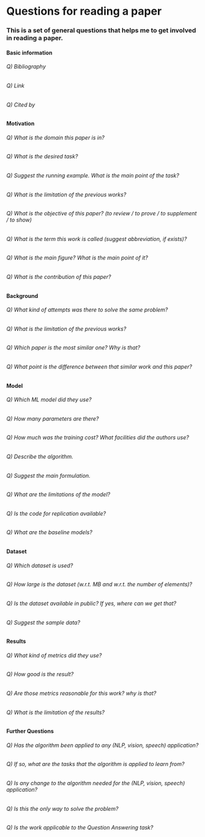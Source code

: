 # Questions for reading a paper
### This is a set of general questions that helps me to get involved in reading a paper.



#### Basic information
###### Q) Bibliography
###### Q) Link
###### Q) Cited by

#### Motivation
###### Q) What is the domain this paper is in?
###### Q) What is the desired task?
###### Q) Suggest the running example. What is the main point of the task?
###### Q) What is the limitation of the previous works?
###### Q) What is the objective of this paper? (to review / to prove / to supplement / to show)
###### Q) What is the term this work is called (suggest abbreviation, if exists)?
###### Q) What is the main figure? What is the main point of it?
###### Q) What is the contribution of this paper?

#### Background
###### Q) What kind of attempts was there to solve the same problem?
###### Q) What is the limitation of the previous works?
###### Q) Which paper is the most similar one? Why is that?
###### Q) What point is the difference between that similar work and this paper?

#### Model
###### Q) Which ML model did they use?
###### Q) How many parameters are there?
###### Q) How much was the training cost? What facilities did the authors use?
###### Q) Describe the algorithm.
###### Q) Suggest the main formulation.
###### Q) What are the limitations of the model?
###### Q) Is the code for replication available?
###### Q) What are the baseline models?

#### Dataset
###### Q) Which dataset is used?
###### Q) How large is the dataset (w.r.t. MB and w.r.t. the number of elements)?
###### Q) Is the dataset available in public? If yes, where can we get that?
###### Q) Suggest the sample data?

#### Results
###### Q) What kind of metrics did they use?
###### Q) How good is the result?
###### Q) Are those metrics reasonable for this work? why is that?
###### Q) What is the limitation of the results?

#### Further Questions
###### Q) Has the algorithm been applied to any (NLP, vision, speech) application?
###### Q) If so, what are the tasks that the algorithm is applied to learn from?
###### Q) Is any change to the algorithm needed for the (NLP, vision, speech) application?
###### Q) Is this the only way to solve the problem?
###### Q) Is the work applicable to the Question Answering task?
